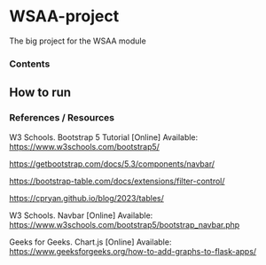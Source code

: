 # WSAA-project
The big project for the WSAA module

### Contents



## How to run






### References / Resources

W3 Schools. Bootstrap 5 Tutorial [Online] Available: https://www.w3schools.com/bootstrap5/

https://getbootstrap.com/docs/5.3/components/navbar/

https://bootstrap-table.com/docs/extensions/filter-control/

https://cpryan.github.io/blog/2023/tables/

W3 Schools. Navbar [Online] Available: https://www.w3schools.com/bootstrap5/bootstrap_navbar.php

Geeks for Geeks. Chart.js [Online] Available: https://www.geeksforgeeks.org/how-to-add-graphs-to-flask-apps/